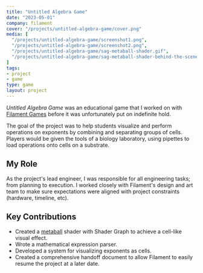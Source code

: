 ```yaml
---
title: "Untitled Algebra Game"
date: "2023-05-01"
company: filament
cover: "/projects/untitled-algebra-game/cover.png"
media: [
  "/projects/untitled-algebra-game/screenshot1.png",
  "/projects/untitled-algebra-game/screenshot2.png",
  "/projects/untitled-algebra-game/sag-metaball-shader.gif",
  "/projects/untitled-algebra-game/sag-metaball-shader-behind-the-scenes.gif",
]
tags:
- project
- game
type: game
layout: project
---
```


_Untitled Algebra Game_ was an educational game that I worked on with [Filament Games](https://www.filamentgames.com/) before it was unfortunately put on indefinite hold.

The goal of the project was to help students visualize and perform operations on exponents by combining and separating groups of cells. Players would be given the tools of a biology laboratory, using pipettes to load operations onto cells on a substrate.

## My Role
As the project's lead engineer, I was responsible for all engineering tasks; from planning to execution. I worked closely with Filament's design and art team to make sure expectations were aligned with project constraints (hardware, timeline, etc).
  
## Key Contributions
* Created a [metaball](https://en.wikipedia.org/wiki/Metaballs) shader with Shader Graph to achieve a cell-like visual effect.
* Wrote a mathematical expression parser.
* Developed a system for visualizing exponents as cells.
* Created a comprehensive handoff document to allow Filament to easily resume the project at a later date.